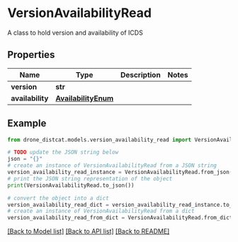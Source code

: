 # VersionAvailabilityRead

A class to hold version and availability of ICDS

## Properties

Name | Type | Description | Notes
------------ | ------------- | ------------- | -------------
**version** | **str** |  | 
**availability** | [**AvailabilityEnum**](AvailabilityEnum.md) |  | 

## Example

```python
from drone_distcat.models.version_availability_read import VersionAvailabilityRead

# TODO update the JSON string below
json = "{}"
# create an instance of VersionAvailabilityRead from a JSON string
version_availability_read_instance = VersionAvailabilityRead.from_json(json)
# print the JSON string representation of the object
print(VersionAvailabilityRead.to_json())

# convert the object into a dict
version_availability_read_dict = version_availability_read_instance.to_dict()
# create an instance of VersionAvailabilityRead from a dict
version_availability_read_from_dict = VersionAvailabilityRead.from_dict(version_availability_read_dict)
```
[[Back to Model list]](../README.md#documentation-for-models) [[Back to API list]](../README.md#documentation-for-api-endpoints) [[Back to README]](../README.md)


